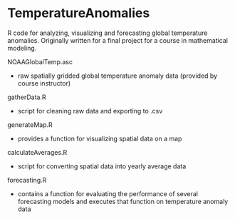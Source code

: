 # TemperatureAnomalies
R code for analyzing, visualizing and forecasting global temperature anomalies.
Originally written for a final project for a course in mathematical modeling.

NOAAGlobalTemp.asc
  - raw spatially gridded global temperature anomaly data (provided by course instructor)

gatherData.R
  - script for cleaning raw data and exporting to .csv
  
generateMap.R
  - provides a function for visualizing spatial data on a map
  
calculateAverages.R
  - script for converting spatial data into yearly average data
  
forecasting.R
  - contains a function for evaluating the performance of several forecasting models
    and executes that function on temperature anomaly data
